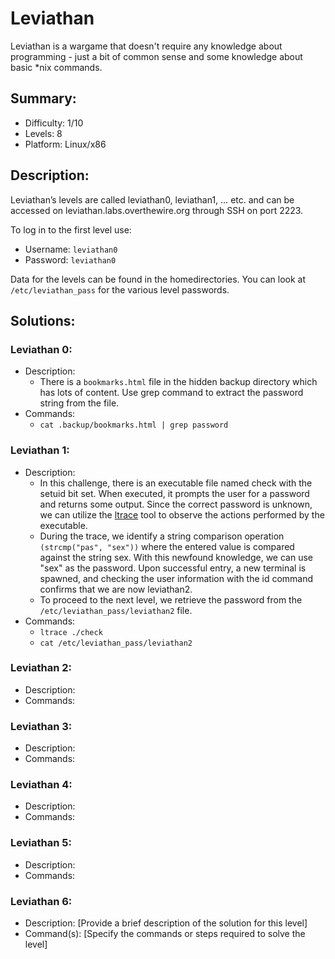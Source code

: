 # Leviathan
Leviathan is a wargame that doesn't require any knowledge about programming - just a bit of common sense and some knowledge about basic *nix commands.

## Summary:
- Difficulty: 1/10
- Levels: 8
- Platform: Linux/x86

## Description:
Leviathan’s levels are called leviathan0, leviathan1, … etc. and can be accessed on leviathan.labs.overthewire.org through SSH on port 2223.

To log in to the first level use:
- Username: `leviathan0`
- Password: `leviathan0`

Data for the levels can be found in the homedirectories. You can look at `/etc/leviathan_pass` for the various level passwords.

## Solutions:

### Leviathan 0:

- Description:
    - There is a `bookmarks.html` file in the hidden backup directory which has lots of content. Use grep command to extract the password string from the file.
- Commands:
    - `cat .backup/bookmarks.html | grep password`

### Leviathan 1:

- Description:
    - In this challenge, there is an executable file named check with the setuid bit set. When executed, it prompts the user for a password and returns some output. Since the correct password is unknown, we can utilize the [ltrace](https://man7.org/linux/man-pages/man1/ltrace.1.html) tool to observe the actions performed by the executable.
    - During the trace, we identify a string comparison operation `(strcmp("pas", "sex"))` where the entered value is compared against the string sex. With this newfound knowledge, we can use "sex" as the password. Upon successful entry, a new terminal is spawned, and checking the user information with the id command confirms that we are now leviathan2.
    - To proceed to the next level, we retrieve the password from the `/etc/leviathan_pass/leviathan2` file.
- Commands:
    - `ltrace ./check`
    - `cat /etc/leviathan_pass/leviathan2`

### Leviathan 2:

- Description:
- Commands:

### Leviathan 3:

- Description:
- Commands:

### Leviathan 4:

- Description:
- Commands:

### Leviathan 5:

- Description:
- Commands:

### Leviathan 6:

- Description: [Provide a brief description of the solution for this level]
- Command(s): [Specify the commands or steps required to solve the level]


